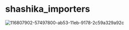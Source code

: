 # shashika_importers
![116807902-57497800-ab53-11eb-9178-2c59a329a92c](https://user-images.githubusercontent.com/58096787/117116537-1dbf7980-adac-11eb-86f9-cc0530182bdf.png)

